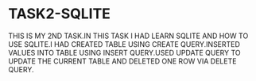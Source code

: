 # TASK2-SQLITE
THIS IS MY 2ND TASK.IN THIS TASK I HAD LEARN SQLITE AND HOW TO USE SQLITE.I HAD CREATED TABLE USING CREATE QUERY.INSERTED VALUES INTO TABLE USING INSERT QUERY.USED UPDATE QUERY TO UPDATE THE CURRENT TABLE AND DELETED ONE ROW VIA DELETE QUERY.
